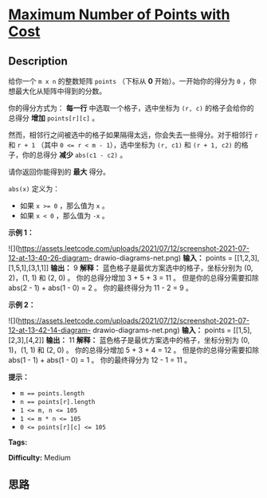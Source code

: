 # [Maximum Number of Points with Cost][title]

## Description

给你一个 `m x n` 的整数矩阵 `points` （下标从 **0** 开始）。一开始你的得分为 `0` ，你想最大化从矩阵中得到的分数。

你的得分方式为： **每一行** 中选取一个格子，选中坐标为 `(r, c)` 的格子会给你的总得分 **增加** `points[r][c]` 。

然而，相邻行之间被选中的格子如果隔得太远，你会失去一些得分。对于相邻行 `r` 和 `r + 1` （其中 `0 <= r < m - 1`），选中坐标为
`(r, c1)` 和 `(r + 1, c2)` 的格子，你的总得分 **减少** `abs(c1 - c2)` 。

请你返回你能得到的 **最大** 得分。

`abs(x)` 定义为：

  * 如果 `x >= 0` ，那么值为 `x` 。
  * 如果 `x < 0` ，那么值为 `-x` 。

**示例 1：**

![](https://assets.leetcode.com/uploads/2021/07/12/screenshot-2021-07-12-at-13-40-26-diagram-
drawio-diagrams-net.png)
            **输入：** points = [[1,2,3],[1,5,1],[3,1,1]]    **输出：** 9    **解释：**    蓝色格子是最优方案选中的格子，坐标分别为 (0, 2)，(1, 1) 和 (2, 0) 。    你的总得分增加 3 + 5 + 3 = 11 。    但是你的总得分需要扣除 abs(2 - 1) + abs(1 - 0) = 2 。    你的最终得分为 11 - 2 = 9 。    

**示例 2：**

![](https://assets.leetcode.com/uploads/2021/07/12/screenshot-2021-07-12-at-13-42-14-diagram-
drawio-diagrams-net.png)
            **输入：** points = [[1,5],[2,3],[4,2]]    **输出：** 11    **解释：**    蓝色格子是最优方案选中的格子，坐标分别为 (0, 1)，(1, 1) 和 (2, 0) 。    你的总得分增加 5 + 3 + 4 = 12 。    但是你的总得分需要扣除 abs(1 - 1) + abs(1 - 0) = 1 。    你的最终得分为 12 - 1 = 11 。    

**提示：**

  * `m == points.length`
  * `n == points[r].length`
  * `1 <= m, n <= 105`
  * `1 <= m * n <= 105`
  * `0 <= points[r][c] <= 105`


**Tags:** 

**Difficulty:** Medium

## 思路

[title]: https://leetcode-cn.com/problems/maximum-number-of-points-with-cost

